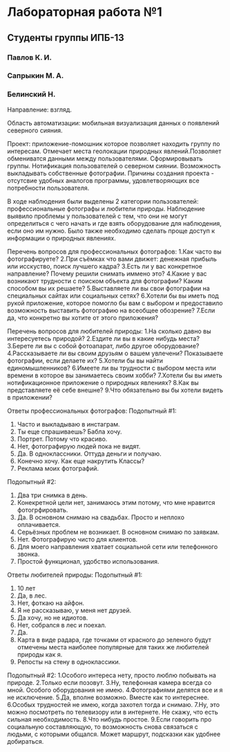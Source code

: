 # Лабораторная работа №1 #

## Студенты группы ИПБ-13

### Павлов К. И.
### Сапрыкин М. А.
### Белинский Н.

Направление: взгляд.

Область автоматизации: мобильная визуализация данных о появлений северного сияния.

Проект: приложение-помошник которое позволяет находить группу по интересам. Отмечает места геолокации природных явлений.Позволяет 
обмениватся данными между пользователями. Сформировывать группы. Нотификация пользователей о северном сиянии. Возможность выкладывать 
собственные фотографии.
Причины создания проекта - отсутсвие удобных аналогов программы, удовлетворяющих все потребности пользователя.

В ходе наблюдения были выделены 2 категории пользователей: профессиональные фотографы и любители природы.
Наблюдение выявило проблемы у пользователей с тем, что они не могут определиться с чего начать и где взять оборудование для наблюдения, 
если оно им нужно. Было также необходимо сделать проще доступ к информации о природных явлениях.

Перечень вопросов для профессиональных фотографов:
1.Как часто вы фотографируете?
2.При съёмках что вами движет: денежная прибыль или исскуство, поиск лучшего кадра?
3.Есть ли у вас конкретное направление? Почему решили снимать иммено это?
4.Какие у вас возникают трудности с поиском объекта для фотографии? Каким способом вы их решаете?
5.Выставляете ли вы свои фотографии на специальных сайтах или социальных сетях?
6.Хотели бы вы иметь под рукой приложение, которое помогло бы вам с выбором и предоставило возможность выставить фотографию на всеобщее 
обозрение?
7.Если да, что конкретно вы хотите от этого приложения?

Перечень вопросов для любителей природы:
1.На сколько давно вы интересуетесь природой?
2.Ездите ли вы в какие нибудь места?
3.Берете ли вы с собой фотоапарат, либо другое оборудование?
4.Рассказываете ли вы своим друзьям о вашем увлечени? Показываете фотографии, если делаете их?
5.Хотели бы вы найти единомышленников?
6.Имеете ли вы трудности с выбором места или времени в которое вы занимаетесь своим хобби?
7.Хотели бы вы иметь нотификационное приложение о природных явлениях?
8.Как вы представляете её себе внешне?
9.Что обязательно вы бы хотели видеть в приложении?

Ответы профессиональных фотографов:
Подопытный #1:
1. Часто и выкладываю в инстаграм.
2. Ты еще спрашиваешь? Бабла хочу.
3. Портрет. Потому что красиво.
4. Нет, фотографирую людей пока не видят.
5. Да. В одноклассники. Оттуда деньги и получаю.
6. Конечно хочу. Как еще накрутить Классы?
7. Реклама моих фотографий.

Подопытный #2:
1. Два три снимка в день.
2. Конекретной цели нет, занимаюсь этим потому, что мне нравится фотогрфировать.
3. Да. В основном снимаю на свадьбах. Просто и неплохо оплачивается.
4. Серьёзных проблем не возникает. В основном снимаю по заявкам.
5. Нет. Фотографирую чисто для клиентов.
6. Для моего направления хватает социальной сети или телефонного звонка. 
7. Простой функционал, удобство использования.

Ответы любителей природы:
Подопытный #1:
1. 10 лет
2. Да, в лес.
3. Нет, фоткаю на айфон.
4. Я не рассказываю, у меня нет друзей.
5. Да хочу, но не идиотов.
6. Нет, собрался в лес и поехал.
7. Да.
8. Карта в виде радара, где точками от красного до зеленого будут отмечены места наиболее популярные для таких же любителей природы как я.
9. Репосты на стену в одноклассики.

Подопытный #2:
1.Особого интереса нету, просто люблю побывать на природе.
2.Только если позовут.
3.Ну, телефонная камера всегда со мной. Особого оборудования не имею.
4.Фотографиями делятся все и я не исключение.
5.Да, вполне возможно. Вместе как то интереснее.
6.Особых трудностей не имею, когда захотел тогда и снимаю.
7.Ну, это можно посмотреть по телевизору или в интернете. Не скажу, что есть сильная необходимость.
8.Что нибудь простое.
9.Если говорить про социальную составляющую, то возможность снова связаться с людьми, с которыми общался. Может маршрут, подсказки 
как удобнее добираться.

